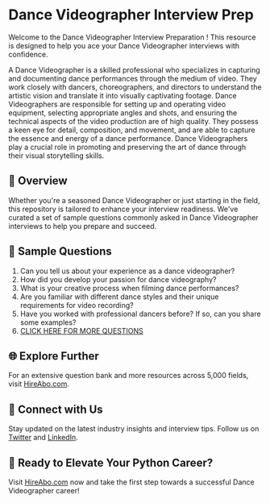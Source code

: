 # Dance Videographer Interview Prep

Welcome to the Dance Videographer Interview Preparation ! This resource is designed to help you ace your Dance Videographer interviews with confidence.

A Dance Videographer is a skilled professional who specializes in capturing and documenting dance performances through the medium of video. They work closely with dancers, choreographers, and directors to understand the artistic vision and translate it into visually captivating footage. Dance Videographers are responsible for setting up and operating video equipment, selecting appropriate angles and shots, and ensuring the technical aspects of the video production are of high quality. They possess a keen eye for detail, composition, and movement, and are able to capture the essence and energy of a dance performance. Dance Videographers play a crucial role in promoting and preserving the art of dance through their visual storytelling skills.

## 🚀 Overview

Whether you're a seasoned Dance Videographer or just starting in the field, this repository is tailored to enhance your interview readiness. We've curated a set of sample questions commonly asked in Dance Videographer interviews to help you prepare and succeed.

## 📝 Sample Questions

1. Can you tell us about your experience as a dance videographer?
2. How did you develop your passion for dance videography?
3. What is your creative process when filming dance performances?
4. Are you familiar with different dance styles and their unique requirements for video recording?
5. Have you worked with professional dancers before? If so, can you share some examples?
6. [CLICK HERE FOR MORE QUESTIONS](https://hireabo.com/job/16_4_18/Dance%20Videographer)

## 🌐 Explore Further

For an extensive question bank and more resources across 5,000 fields, visit [HireAbo.com](https://www.hireabo.com).

## 📱 Connect with Us

Stay updated on the latest industry insights and interview tips. Follow us on [Twitter](https://twitter.com/hireabo) and [LinkedIn](https://www.linkedin.com/in/hire-abo-3609972a8/).

## 🚀 Ready to Elevate Your Python Career?

Visit [HireAbo.com](https://www.hireabo.com) now and take the first step towards a successful Dance Videographer career!